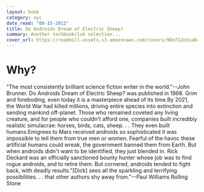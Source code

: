 ```yaml
---
layout: book
category: nyc
date_read: "08-15-2012"
title: Do Androids Dream of Electric Sheep?
summary: Another techbookclub selection...
cover_url: https://readmill-assets.s3.amazonaws.com/covers/98e712e3ca8cd2bd45aad1cf5ad66c7e-original.png?1352909636
---
```


# Why?

&quot;The most consistently brilliant science fiction writer in the world.&quot;--John Brunner. Do Androids Dream of Electric Sheep? was published in 1968. Grim and foreboding, even today it is a masterpiece ahead of its time.By 2021, the World War had killed millions, driving entire species into extinction and sending mankind off-planet. Those who remained coveted any living creature, and for people who couldn't afford one, companies built incredibly realistic simulacrae: horses, birds, cats, sheep. . . They even built humans.Emigrees to Mars received androids so sophisticated it was impossible to tell them from true men or women. Fearful of the havoc these artificial humans could wreak, the government banned them from Earth. But when androids didn't want to be identified, they just blended in. Rick Deckard was an officially sanctioned bounty hunter whose job was to find rogue androids, and to retire them. But cornered, androids tended to fight back, with deadly results.&quot;[Dick] sees all the sparkling and terrifying possibilities. . . that other authors shy away from.&quot;--Paul Williams Rolling Stone